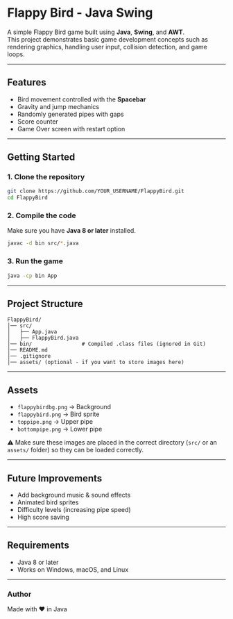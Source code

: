 # Flappy Bird - Java Swing

A simple Flappy Bird game built using **Java**, **Swing**, and **AWT**.  
This project demonstrates basic game development concepts such as rendering graphics, handling user input, collision detection, and game loops.

---

## Features
- Bird movement controlled with the **Spacebar**  
- Gravity and jump mechanics  
- Randomly generated pipes with gaps  
- Score counter  
- Game Over screen with restart option  

---

## Getting Started

### 1. Clone the repository
```bash
git clone https://github.com/YOUR_USERNAME/FlappyBird.git
cd FlappyBird
```

### 2. Compile the code
Make sure you have **Java 8 or later** installed.  
```bash
javac -d bin src/*.java
```

### 3. Run the game
```bash
java -cp bin App
```

---

## Project Structure
```
FlappyBird/
│── src/
│   ├── App.java
│   ├── FlappyBird.java
│── bin/                # Compiled .class files (ignored in Git)
│── README.md
│── .gitignore
│── assets/ (optional - if you want to store images here)
```

---

## Assets
- `flappybirdbg.png` → Background  
- `flappybird.png` → Bird sprite  
- `toppipe.png` → Upper pipe  
- `bottompipe.png` → Lower pipe  

⚠️ Make sure these images are placed in the correct directory (`src/` or an `assets/` folder) so they can be loaded correctly.

---

## Future Improvements
- Add background music & sound effects  
- Animated bird sprites  
- Difficulty levels (increasing pipe speed)  
- High score saving  

---

## Requirements
- Java 8 or later  
- Works on Windows, macOS, and Linux  

---

### Author
Made with ❤️ in Java  
